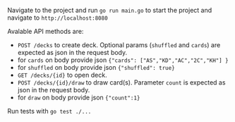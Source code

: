Navigate to the project and run `go run main.go` to start the project and navigate to `http://localhost:8080`

Avalable API methods are:
- `POST /decks` to create deck. Optional params (`shuffled` and `cards`) are expected as json in the request body.
- for `cards` on body provide json `{"cards": ["AS","KD","AC","2C","KH"] }`
- for `shuffled` on body provide json `{"shuffled": true}`
- `GET /decks/{id}` to open deck.
- `POST /decks/{id}/draw` to draw card(s). Parameter `count` is expected as json in the request body.
- for `draw` on body provide json `{"count":1}`


Run tests with `go test ./...`